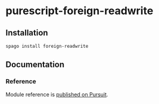 # purescript-foreign-readwrite

## Installation

```sh
spago install foreign-readwrite
```

## Documentation

### Reference

Module reference is [published on Pursuit](http://pursuit.purescript.org/packages/purescript-foreign-readwrite).
